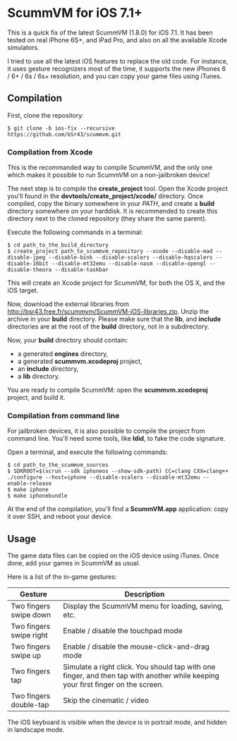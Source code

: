 # ScummVM for iOS 7.1+ #

This is a quick fix of the latest ScummVM (1.8.0) for iOS 7.1. It has been tested on real iPhone 6S+, and iPad Pro, and also on all the available Xcode simulators.

I tried to use all the latest iOS features to replace the old code. For instance, it uses gesture recognizers most of the time, it supports the new iPhones 6 / 6+ / 6s / 6s+ resolution, and you can copy your game files using iTunes.

## Compilation ##

First, clone the repository:
```
$ git clone -b ios-fix --recursive https://github.com/bSr43/scummvm.git
```

### Compilation from Xcode ###

This is the recommanded way to compile ScummVM, and the only one which makes it possible to run ScummVM on a non-jailbroken device!

The next step is to compile the **create_project** tool. Open the Xcode project you'll found in the **devtools/create\_project/xcode/** directory. Once compiled, copy the binary somewhere in your *PATH*, and create a **build** directory somewhere on your harddisk. It is recommended to create this directory next to the cloned repository (they share the same parent).

Execute the following commands in a terminal:
```
$ cd path_to_the_build_directory
$ create_project path_to_scummvm_repository --xcode --disable-mad --disable-jpeg --disable-bink --disable-scalers --disable-hqscalers --disable-16bit --disable-mt32emu --disable-nasm --disable-opengl --disable-theora --disable-taskbar
```

This will create an Xcode project for ScummVM, for both the OS X, and the iOS target.

Now, download the external libraries from http://bsr43.free.fr/scummvm/ScummVM-iOS-libraries.zip. Unzip the archive in your **build** directory. Please make sure that the **lib**, and **include** directories are at the root of the **build** directory, not in a subdirectory.

Now, your **build** directory should contain:
* a generated **engines** directory,
* a generated **scummvm.xcodeproj** project,
* an **include** directory,
* a **lib** directory.

You are ready to compile ScummVM: open the **scummvm.xcodeproj** project, and build it.

### Compilation from command line ###

For jailbroken devices, it is also possible to compile the project from command line. You'll need some tools, like **ldid**, to fake the code signature.

Open a terminal, and execute the following commands:
```
$ cd path_to_the_scummvm_sources
$ SDKROOT=$(xcrun --sdk iphoneos --show-sdk-path) CC=clang CXX=clang++ ./configure --host=iphone --disable-scalers --disable-mt32emu --enable-release
$ make iphone
$ make iphonebundle
```

At the end of the compilation, you'll find a **ScummVM.app** application: copy it over SSH, and reboot your device.

## Usage ##

The game data files can be copied on the iOS device using iTunes. Once done, add your games in ScummVM as usual.

Here is a list of the in-game gestures:

|Gesture|Description|
|-------|-----------|
|Two fingers swipe down|Display the ScummVM menu for loading, saving, etc.|
|Two fingers swipe right|Enable / disable the touchpad mode|
|Two fingers swipe up|Enable / disable the mouse-click-and-drag mode|
|Two fingers tap|Simulate a right click. You should tap with one finger, and then tap with another while keeping your first finger on the screen.|
|Two fingers double-tap|Skip the cinematic / video|

The iOS keyboard is visible when the device is in portrait mode, and hidden in landscape mode.
